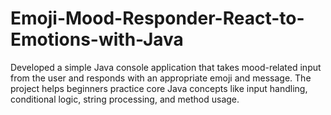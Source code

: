 # Emoji-Mood-Responder-React-to-Emotions-with-Java
Developed a simple Java console application that takes mood-related input from the user and  responds with an appropriate emoji and message. The project helps beginners practice core Java  concepts like input handling, conditional logic, string processing, and method usage.
